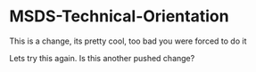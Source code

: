 # MSDS-Technical-Orientation
This is a change, its pretty cool, too bad you were forced to do it

Lets try this again. Is this another pushed change?